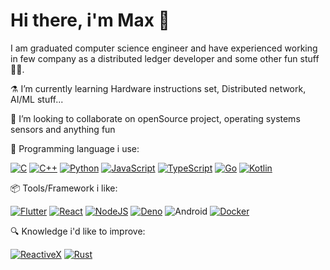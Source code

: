 # Hi there, i'm Max 👋

I am graduated computer science engineer and have experienced working in few company as a distributed ledger developer and some other fun stuff 👨‍💻. 

:alembic:  I’m currently learning Hardware instructions set, Distributed network, AI/ML stuff...

👯 I’m looking to collaborate on openSource project, operating systems sensors and anything fun

🎨 Programming language i use: 

[![C](https://img.shields.io/badge/c-%2300599C.svg?style=for-the-badge&logo=c&logoColor=white)](https://github.com/enm4x) 
[![C++](https://img.shields.io/badge/c++-%2300599C.svg?style=for-the-badge&logo=c%2B%2B&logoColor=white)](https://github.com/enm4x) 
[![Python](https://img.shields.io/badge/python-3670A0?style=for-the-badge&logo=python&logoColor=ffdd54)](https://github.com/enm4x) 
[![JavaScript](https://img.shields.io/badge/-JavaScript-black?style=for-the-badge&logo=javascript)](https://github.com/enm4x)
[![TypeScript](https://img.shields.io/badge/typescript-%23007ACC.svg?style=for-the-badge&logo=typescript&logoColor=white)](https://github.com/enm4x) 
[![Go](https://img.shields.io/badge/go-%2300ADD8.svg?style=for-the-badge&logo=go&logoColor=white)](https://github.com/enm4x)
[![Kotlin](https://img.shields.io/badge/kotlin-9558B2.svg?style=for-the-badge&logo=kotlin&logoColor=white)](https://github.com/enm4x)

📦 Tools/Framework i like: 

[![Flutter](https://img.shields.io/badge/Flutter-%2302569B.svg?style=for-the-badge&logo=Flutter&logoColor=white)](https://github.com/enm4x) 
[![React](https://img.shields.io/badge/react-%2320232a.svg?style=for-the-badge&logo=react&logoColor=%2361DAFB)](https://github.com/enm4x) 
[![NodeJS](https://img.shields.io/badge/node.js-6DA55F?style=for-the-badge&logo=node.js&logoColor=white)](https://github.com/enm4x) 
[![Deno](https://img.shields.io/badge/-Deno-black?style=for-the-badge&logo=deno&logoColor=blue)](https://github.com/enm4x)
![Android](https://img.shields.io/badge/Android-3DDC84?style=for-the-badge&logo=android&logoColor=white)
[![Docker](https://img.shields.io/badge/-Docker-black?style=for-the-badge&logo=docker)](https://github.com/enm4x) 

🔍 Knowledge i'd like to improve: 

[![ReactiveX](https://img.shields.io/badge/ReactiveX-%23B7178C.svg?style=for-the-badge&logo=reactivex&logoColor=white)](https://github.com/enm4x) 
[![Rust](https://img.shields.io/badge/-Rust-black?style=for-the-badge&logo=rust&link=https://github.com/maxdvlg)](https://github.com/enm4x) 


